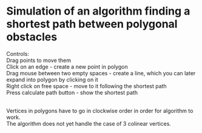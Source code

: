 <h1>Simulation of an algorithm finding a shortest path between polygonal obstacles</h1>

Controls: <br>
Drag points to move them<br>
Click on an edge - create a new point in polygon<br>
Drag mouse between two empty spaces - create a line, which you can later expand into polygon by clicking on it<br>
Right click on free space - move to it following the shortest path<br>
Press calculate path button - show the shortest path<br><br>

Vertices in polygons have to go in clockwise order in order for algorithm to work. <br>
The algorithm does not yet handle the case of 3 colinear vertices. 
